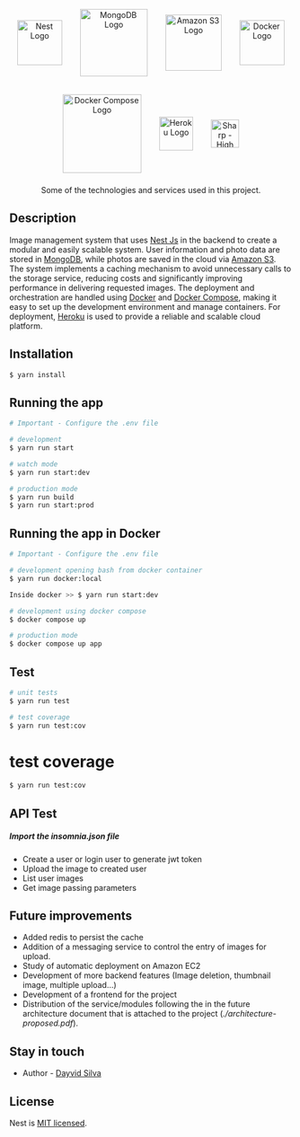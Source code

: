 <p align="center" style="display: flex;  align-items: center; justify-content: center; flex-wrap: wrap; gap: 16px">
  <a href="http://nestjs.com/" style="margin: 8px;" target="blank"><img src="https://nestjs.com/img/logo-small.svg" width="80" alt="Nest Logo" /></a>
  <a href="https://www.mongodb.com/" style="margin: 8px;" target="blank"><img src="https://webassets.mongodb.com/_com_assets/cms/mongodb_logo1-76twgcu2dm.png" width="120" alt="MongoDB Logo" /></a>
  <a href="https://aws.amazon.com/s3/" style="margin: 8px;" target="blank"><img src="https://a0.awsstatic.com/libra-css/images/logos/aws_logo_smile_1200x630.png" width="100" alt="Amazon S3 Logo" /></a>
  <a href="https://www.docker.com/" style="margin: 8px;" target="blank"><img src="https://www.docker.com/wp-content/uploads/2022/03/Moby-logo.png" width="80" alt="Docker Logo" /></a>
  <a href="https://docs.docker.com/compose/" style="margin: 8px;" target="blank"><img src="https://media.wiki-power.com/img/20210117130925.jpg" width="140" alt="Docker Compose Logo" /></a>
  <a href="https://www.heroku.com/" style="margin: 8px;" target="blank"><img src="https://www.vectorlogo.zone/logos/heroku/heroku-icon.svg" width="60" alt="Heroku Logo" /></a>
  <a href="https://sharp.pixelplumbing.com/" style="margin: 8px;" target="blank"><img src="https://cdn.jsdelivr.net/gh/lovell/sharp@main/docs/image/sharp-logo.svg" width="50" alt="Sharp - High performance Node.js image processing" /></a>
</p>

<p align="center">Some of the technologies and services used in this project.</p>

## Description

Image management system that uses [Nest Js](https://github.com/nestjs/nest) in the backend to create a modular and easily scalable system. User information and photo data are stored in [MongoDB](https://www.mongodb.com/), while photos are saved in the cloud via [Amazon S3](https://aws.amazon.com/pt/s3/). The system implements a caching mechanism to avoid unnecessary calls to the storage service, reducing costs and significantly improving performance in delivering requested images. The deployment and orchestration are handled using [Docker](https://www.docker.com/) and [Docker Compose](https://docs.docker.com/compose/), making it easy to set up the development environment and manage containers. For deployment, [Heroku](https://www.heroku.com/) is used to provide a reliable and scalable cloud platform.

## Installation

```bash
$ yarn install
```

## Running the app

```bash
# Important - Configure the .env file

# development
$ yarn run start

# watch mode
$ yarn run start:dev

# production mode
$ yarn run build
$ yarn run start:prod
```

## Running the app in Docker

```bash
# Important - Configure the .env file

# development opening bash from docker container
$ yarn run docker:local

Inside docker >> $ yarn run start:dev

# development using docker compose
$ docker compose up

# production mode
$ docker compose up app
```

## Test

```bash
# unit tests
$ yarn run test

# test coverage
$ yarn run test:cov
```

# test coverage
```bash
$ yarn run test:cov
```

## API Test

##### Import the insomnia.json file
- Create a user or login user to generate jwt token
- Upload the image to created user
- List user images
- Get image passing parameters



## Future improvements

- Added redis to persist the cache
- Addition of a messaging service to control the entry of images for upload.
- Study of automatic deployment on Amazon EC2
- Development of more backend features (Image deletion, thumbnail image, multiple upload...)
- Development of a frontend for the project
- Distribution of the service/modules following the  in the future architecture document that is attached to the project (*./architecture-proposed.pdf*).

## Stay in touch

- Author - [Dayvid Silva](https://github.com/dayvidcds)

## License

Nest is [MIT licensed](LICENSE).
